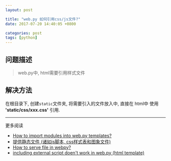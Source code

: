 ```yaml
---
layout: post

title: "web.py 如何引用css/js文件?"
date: 2017-07-20 14:40:05 +0800

categories: post
tags: [python]
---
```


## 问题描述
>web.py中, html需要引用样式文件

## 解决方法
在根目录下, 创建`static`文件夹, 将需要引入的文件放入中, 直接在 html中 使用 **'static/css/xxx.css'** 引用.

---
更多阅读
- [How to import modules into web.py templates?](https://stackoverflow.com/questions/5047009/how-to-import-modules-into-web-py-templates)
- [提供静态文件 (诸如js脚本, css样式表和图象文件)](http://webpy.org/cookbook/staticfiles.zh-cn)
- [How to serve file in webpy?](https://stackoverflow.com/questions/4751508/how-to-serve-file-in-webpy)
- [including external script doen't work in web.py (html template)](https://stackoverflow.com/questions/42756409/including-external-script-doent-work-in-web-py-html-template)
